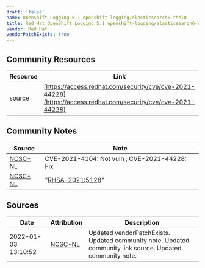 ```yaml
---
draft: 'false'
name: OpenShift Logging 5.1 openshift-logging/elasticsearch6-rhel8
title: Red Hat OpenShift Logging 5.1 openshift-logging/elasticsearch6-rhel8
vendor: Red Hat
vendorPatchExists: true
---
```



## Community Resources
| Resource | Link |
| --- | --- |
| source | [https://access.redhat.com/security/cve/cve-2021-44228](https://access.redhat.com/security/cve/cve-2021-44228) |

## Community Notes
| Source | Note |
| --- | --- |
| [NCSC-NL](https://github.com/NCSC-NL/log4shell/blob/main/software/README.md) | CVE-2021-4104: Not vuln ; CVE-2021-44228: Fix </ul> |
| [NCSC-NL](https://github.com/NCSC-NL/log4shell/blob/main/software/README.md) | "<a href="https://access.redhat.com/errata/RHSA-2021:5128" rel="nofollow">RHSA-2021:5128</a>" |

## Sources
| Date | Attribution | Description |
| --- | --- | --- |
| 2022-01-03 13:10:52 | [NCSC-NL](https://github.com/NCSC-NL/log4shell/blob/main/software/README.md) | Updated vendorPatchExists. Updated community note. Updated community link source. Updated community note.  |
